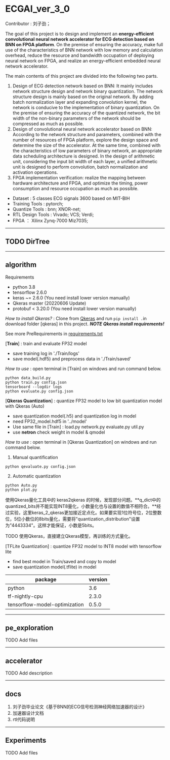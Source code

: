 # ECGAI_ver_3_0
Contributor : 刘子劲；

The goal of this project is to design and implement an **energy-efficient convolutional neural network accelerator for ECG detection based on BNN on FPGA platform**. On the premise of ensuring the accuracy, make full use of the characteristics of BNN network with low memory and calculation overhead, reduce the resource and bandwidth occupation of deploying neural network on FPGA, and realize an energy-efficient embedded neural network accelerator.

The main contents of this project are divided into the following two parts.
1. Design of ECG detection network based on BNN: It mainly includes network structure design and network binary quantization. The network structure design is mainly based on the original network. By adding batch normalization layer and expanding convolution kernel, the network is conducive to the implementation of binary quantization. On the premise of ensuring the accuracy of the quantized network, the bit width of the non-binary parameters of the network should be compressed as much as possible.
2. Design of convolutional neural network accelerator based on BNN: According to the network structure and parameters, combined with the number of resources of FPGA platform, explore the design space and determine the size of the accelerator. At the same time, combined with the characteristics of low parameters of binary network, an appropriate data scheduling architecture is designed. In the design of arithmetic unit, considering the input bit width of each layer, a unified arithmetic unit is designed to perform convolution, batch normalization and activation operations.
3. FPGA implementation verification: realize the mapping between hardware architecture and FPGA, and optimize the timing, power consumption and resource occupation as much as possible.

* Dataset : 5 classes ECG signals 3600 based on MIT-BIH
* Training Tools : pytorch;
* Quantize Tools : bnn; XNOR-net;
* RTL Design Tools : Vivado; VCS; Verdi;
* FPGA ： Xilinx Zynq-7000 Miz7035;

---
## TODO DirTree

---
## algorithm
Requirements
* python 3.8
* tensorflow 2.6.0
* keras ~= 2.6.0 (You need install lower version manually)
* Qkeras master (20220606 Update)
* protobuf < 3.20.0 (You need install lower version manually)

*How to install Qkeras?* : Clone from [Qkeras](https://github.com/google/qkeras) and run `pip install .`in download folder [qkeras] in this project. ***NOTE Qkeras install requirements!***

See more PreRequirements in [requirements.txt](./ECGAI_ver_1_1/algorithm/requirements.txt)

[**Train**] : train and evaluate FP32 model
* save training log in './Train/logs'
* save model(.hdf5) and preprocess data in './Train/saved'

*How to use* : open terminal in [Train] on windows and run command below.
```
python data_build.py
python train.py config.json
tensorboard --logdir logs
python evaluate.py config.json
```
[**Qkeras Quantization**] : quantize FP32 model to low bit quantization model with Qkeras (Auto)
* save quantization model(.h5) and quantization log in model
* need FP32_model.hdf5 in '../model'
* Use same file in [Train] : load.py network.py evaluate.py util.py
* use **netron** check weight in model & qmodel

*How to use* : open terminal in [Qkeras Quantization] on windows and run command below.
1. Manual quantification
```
python qevaluate.py config.json
```
2. Automatic quantization
```
python Auto.py
python plot.py
```
使用Qkeras量化工具中的 keras2qkeras 的时候，发现部分问题。**q_dict中的quantized_bits并不能实现INT8量化，小数量化也与设置的数值不相符合。**经过实验，这里keras_2_qkeras更加接近定点化。如果要实现1位符号位，2位整数位，5位小数位的8bits量化，需要将"quantization_distribution"设置为"4443334"。这样才能保证，小数是5bits。

TODO 使用Qkeras，直接建立Qkeras模型，再训练的方式量化。

[TFLite Quantization] : quantize FP32 model to INT8 model with tensorflow lite
* find best model in Train/saved and copy to model
* save quantization model(.tflite) in model

| package                       | version |
| ----------------------------- | ------- |
| python                        | 3.6     |
| tf-nightly-cpu                | 2.3.0   |
| tensorflow-model-optimization | 0.5.0   |

---
## pe_exploration
TODO Add files

---
## accelerator
TODO Add description

---
## docs
1. 刘子劲毕业论文《基于BNN的ECG信号检测神经网络加速器的设计》
2. 加速器设计文档
3. rtl代码说明

---
## Experiments
TODO Add files